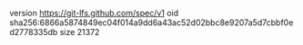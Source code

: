 version https://git-lfs.github.com/spec/v1
oid sha256:6866a5874849ec04f014a9dd6a43ac52d02bbc8e9207a5d7cbbf0ed2778335db
size 21372
